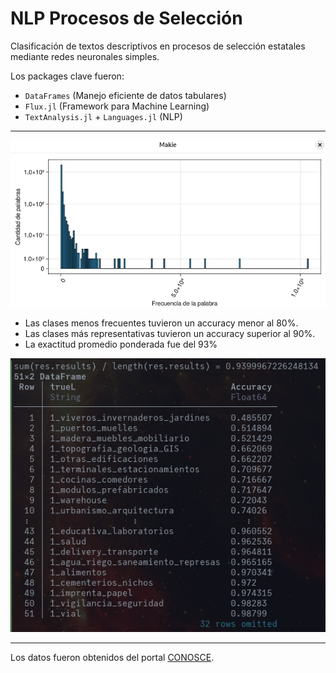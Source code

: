 # NLP Procesos de Selección

Clasificación de textos descriptivos en procesos de selección estatales mediante redes neuronales simples.

Los packages clave fueron:
- `DataFrames` (Manejo eficiente de datos tabulares)
- `Flux.jl` (Framework para Machine Learning)
- `TextAnalysis.jl` + `Languages.jl` (NLP)

---

![til](./img/hist.png)

- Las clases menos frecuentes tuvieron un accuracy menor al 80%.
- Las clases más representativas tuvieron un accuracy superior al 90%.
- La exactitud promedio ponderada fue del 93%

![til](./img/resultados_01.png)

---
Los datos fueron obtenidos del portal [CONOSCE](https://bi.seace.gob.pe/pentaho/api/repos/%3Apublic%3Aportal%3Adatosabiertos.html/content?userid=public&password=key).
